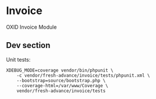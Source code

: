 # Invoice
OXID Invoice Module

## Dev section

Unit tests:
```
XDEBUG_MODE=coverage vendor/bin/phpunit \
    -c vendor/fresh-advance/invoice/tests/phpunit.xml \
    --bootstrap=source/bootstrap.php \
    --coverage-html=/var/www/Coverage \
    vendor/fresh-advance/invoice/tests
```